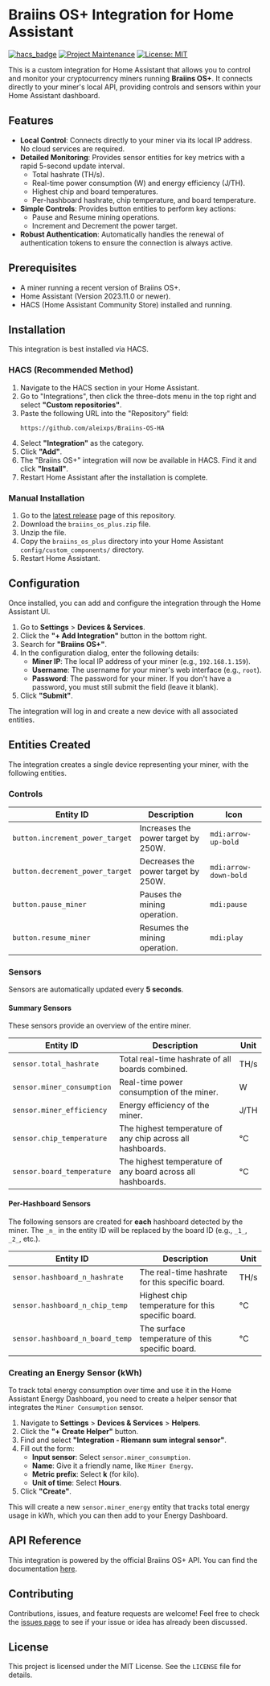 # Braiins OS+ Integration for Home Assistant

[![hacs_badge](https://img.shields.io/badge/HACS-Custom-41BDF5.svg)](https://hacs.xyz/)
[![Project Maintenance](https://img.shields.io/badge/Maintained%3F-yes-green.svg)](https://github.com/aleixps/Braiins-OS-HA)
[![License: MIT](https://img.shields.io/badge/License-MIT-yellow.svg)](https://opensource.org/licenses/MIT)

This is a custom integration for Home Assistant that allows you to control and monitor your cryptocurrency miners running **Braiins OS+**. It connects directly to your miner's local API, providing controls and sensors within your Home Assistant dashboard.

## Features

-   **Local Control**: Connects directly to your miner via its local IP address. No cloud services are required.
-   **Detailed Monitoring**: Provides sensor entities for key metrics with a rapid 5-second update interval.
    -   Total hashrate (TH/s).
    -   Real-time power consumption (W) and energy efficiency (J/TH).
    -   Highest chip and board temperatures.
    -   Per-hashboard hashrate, chip temperature, and board temperature.
-   **Simple Controls**: Provides button entities to perform key actions:
    -   Pause and Resume mining operations.
    -   Increment and Decrement the power target.
-   **Robust Authentication**: Automatically handles the renewal of authentication tokens to ensure the connection is always active.


## Prerequisites

-   A miner running a recent version of Braiins OS+.
-   Home Assistant (Version 2023.11.0 or newer).
-   HACS (Home Assistant Community Store) installed and running.

## Installation

This integration is best installed via HACS.

### HACS (Recommended Method)

1.  Navigate to the HACS section in your Home Assistant.
2.  Go to "Integrations", then click the three-dots menu in the top right and select **"Custom repositories"**.
3.  Paste the following URL into the "Repository" field:
    ```
    https://github.com/aleixps/Braiins-OS-HA
    ```
4.  Select **"Integration"** as the category.
5.  Click **"Add"**.
6.  The "Braiins OS+" integration will now be available in HACS. Find it and click **"Install"**.
7.  Restart Home Assistant after the installation is complete.

### Manual Installation

1.  Go to the [latest release](https://github.com/aleixps/Braiins-OS-HA/releases/latest) page of this repository.
2.  Download the `braiins_os_plus.zip` file.
3.  Unzip the file.
4.  Copy the `braiins_os_plus` directory into your Home Assistant `config/custom_components/` directory.
5.  Restart Home Assistant.

## Configuration

Once installed, you can add and configure the integration through the Home Assistant UI.

1.  Go to **Settings** > **Devices & Services**.
2.  Click the **"+ Add Integration"** button in the bottom right.
3.  Search for **"Braiins OS+"**.
4.  In the configuration dialog, enter the following details:
    -   **Miner IP**: The local IP address of your miner (e.g., `192.168.1.159`).
    -   **Username**: The username for your miner's web interface (e.g., `root`).
    -   **Password**: The password for your miner. If you don't have a password, you must still submit the field (leave it blank).
5.  Click **"Submit"**.

The integration will log in and create a new device with all associated entities.

## Entities Created

The integration creates a single device representing your miner, with the following entities.

### Controls

| Entity ID                       | Description                             | Icon                 |
| ------------------------------- | --------------------------------------- | -------------------- |
| `button.increment_power_target` | Increases the power target by 250W.     | `mdi:arrow-up-bold`  |
| `button.decrement_power_target` | Decreases the power target by 250W.     | `mdi:arrow-down-bold`|
| `button.pause_miner`            | Pauses the mining operation.            | `mdi:pause`          |
| `button.resume_miner`           | Resumes the mining operation.           | `mdi:play`           |

### Sensors

Sensors are automatically updated every **5 seconds**.

#### Summary Sensors

These sensors provide an overview of the entire miner.

| Entity ID                   | Description                                                | Unit |
| --------------------------- | ---------------------------------------------------------- | ---- |
| `sensor.total_hashrate`     | Total real-time hashrate of all boards combined.           | TH/s |
| `sensor.miner_consumption`  | Real-time power consumption of the miner.                  | W    |
| `sensor.miner_efficiency`   | Energy efficiency of the miner.                            | J/TH |
| `sensor.chip_temperature`   | The highest temperature of any chip across all hashboards. | °C   |
| `sensor.board_temperature`  | The highest temperature of any board across all hashboards.| °C   |

#### Per-Hashboard Sensors

The following sensors are created for **each** hashboard detected by the miner. The `_n_` in the entity ID will be replaced by the board ID (e.g., `_1_`, `_2_`, etc.).

| Entity ID                           | Description                                       | Unit |
| ----------------------------------- | ------------------------------------------------- | ---- |
| `sensor.hashboard_n_hashrate`       | The real-time hashrate for this specific board.   | TH/s |
| `sensor.hashboard_n_chip_temp`      | Highest chip temperature for this specific board. | °C   |
| `sensor.hashboard_n_board_temp`     | The surface temperature of this specific board.   | °C   |

### Creating an Energy Sensor (kWh)

To track total energy consumption over time and use it in the Home Assistant Energy Dashboard, you need to create a helper sensor that integrates the `Miner Consumption` sensor.

1.  Navigate to **Settings** > **Devices & Services** > **Helpers**.
2.  Click the **"+ Create Helper"** button.
3.  Find and select **"Integration - Riemann sum integral sensor"**.
4.  Fill out the form:
    -   **Input sensor**: Select `sensor.miner_consumption`.
    -   **Name**: Give it a friendly name, like `Miner Energy`.
    -   **Metric prefix**: Select **k** (for kilo).
    -   **Unit of time**: Select **Hours**.
5.  Click **"Create"**.

This will create a new `sensor.miner_energy` entity that tracks total energy usage in kWh, which you can then add to your Energy Dashboard.

## API Reference

This integration is powered by the official Braiins OS+ API. You can find the documentation [here](https://developer.braiins-os.com/latest/openapi.html).

## Contributing

Contributions, issues, and feature requests are welcome! Feel free to check the [issues page](https://github.com/aleixps/Braiins-OS-HA/issues) to see if your issue or idea has already been discussed.

## License

This project is licensed under the MIT License. See the `LICENSE` file for details.
